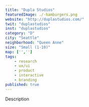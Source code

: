 ```yaml
---
title: "Dupla Studios"
featuredImage: ./-hamburgers.png
website: "http://duplastudios.com/"
twit: "duplastudios"
inst: "duplastudios"
category: "D"
city: "Seattle"
neighborhood: "Queen Anne"
size: "Small (1-10)"
map: ['','']
tags:
    - research
    - ux/ui
    - product
    - interactive
    - branding
published: true
---
```


Description
